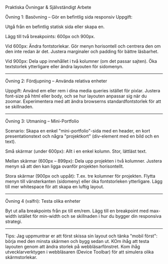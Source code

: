 Praktiska Övningar & Självständigt Arbete

Övning 1: Basövning – Gör en befintlig sida responsiv
Uppgift:

Utgå från en befintlig statisk sida eller skapa en.

Lägg till två breakpoints: 600px och 900px.

Vid 600px:
Ändra fontstorlekar.
Gör menyn horisontell och centrera den om den inte redan är det.
Justera marginaler och padding för bättre läsbarhet.

Vid 900px:
Dela upp innehållet i två kolumner (om det passar sajten).
Öka textstorlek ytterligare eller ändra layouten för sidomenyn.

--------------------------------------------------------------------------

Övning 2: Fördjupning – Använda relativa enheter

Uppgift:
Använd em eller rem i dina media queries istället för pixlar.
Justera font-size på html eller body, och se hur layouten anpassar sig när du zoomar.
Experimentera med att ändra browserns standardfontstorlek för att se skillnaden.

--------------------------------------------------------------------------

Övning 3: Utmaning – Mini-Portfolio

Scenario:
Skapa en enkel "mini-portfolio"-sida med en header, en kort presentationstext och några "projektkort" (div-element med en bild och en text).

Små skärmar (under 600px):
Allt i en enkel kolumn.
Stor, lättläst text.

Mellan skärmar (600px – 899px):
Dela upp projekten i två kolumner.
Justera menyn så att den kan ligga ovanför projekten horisontellt.

Stora skärmar (900px och uppåt):
T.ex. tre kolumner för projekten.
Flytta menyn till vänsterkanten (sidomeny) eller öka fontstorleken ytterligare.
Lägg till mer whitespace för att skapa en luftig layout.

--------------------------------------------------------------------------

Övning 4 (valfri): Testa olika enheter

Byt ut alla breakpoints från px till em/rem.
Lägg till en breakpoint med max-width istället för min-width och se skillnaden i hur du bygger din responsiva strategi.

--------------------------------------------------------------------------

Tips:
Jag uppmuntrar er att först skissa sin layout och tänka "mobil först": börja med den minsta skärmen och bygg sedan ut.
KOm ihåg att testa layouten genom att ändra storlek på webbläsarfönstret.
Kom ihåg utvecklarverktygen i webbläsaren (Device Toolbar) för att simulera olika skärmstorlekar.
